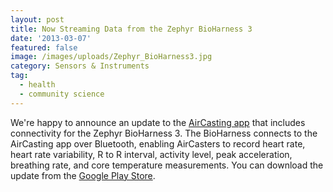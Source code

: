 ```yaml
---
layout: post
title: Now Streaming Data from the Zephyr BioHarness 3
date: '2013-03-07'
featured: false
image: /images/uploads/Zephyr_BioHarness3.jpg
category: Sensors & Instruments
tag:
  - health
  - community science
---
```

<p>We're happy to announce an update to the <a href="https://play.google.com/store/apps/details?id=pl.llp.aircasting&amp;hl=en" target="_blank">AirCasting app</a> that includes connectivity for the Zephyr BioHarness 3. The BioHarness connects to the AirCasting app over Bluetooth, enabling AirCasters to record heart rate, heart rate variability, R to R interval, activity level, peak acceleration, breathing rate, and core temperature measurements. You can download the update from the <a href="https://play.google.com/store/apps/details?id=pl.llp.aircasting&amp;hl=en" target="_blank">Google Play Store</a>.</p>
